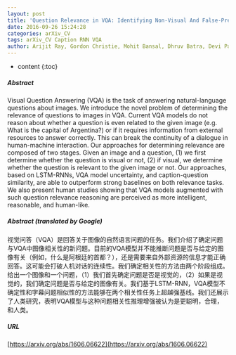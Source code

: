```yaml
---
layout: post
title: 'Question Relevance in VQA: Identifying Non-Visual And False-Premise Questions'
date: 2016-09-26 15:24:28
categories: arXiv_CV
tags: arXiv_CV Caption RNN VQA
author: Arijit Ray, Gordon Christie, Mohit Bansal, Dhruv Batra, Devi Parikh
---
```


* content
{:toc}

##### Abstract
Visual Question Answering (VQA) is the task of answering natural-language questions about images. We introduce the novel problem of determining the relevance of questions to images in VQA. Current VQA models do not reason about whether a question is even related to the given image (e.g. What is the capital of Argentina?) or if it requires information from external resources to answer correctly. This can break the continuity of a dialogue in human-machine interaction. Our approaches for determining relevance are composed of two stages. Given an image and a question, (1) we first determine whether the question is visual or not, (2) if visual, we determine whether the question is relevant to the given image or not. Our approaches, based on LSTM-RNNs, VQA model uncertainty, and caption-question similarity, are able to outperform strong baselines on both relevance tasks. We also present human studies showing that VQA models augmented with such question relevance reasoning are perceived as more intelligent, reasonable, and human-like.

##### Abstract (translated by Google)
视觉问答（VQA）是回答关于图像的自然语言问题的任务。我们介绍了确定问题与VQA中图像相关性的新问题。目前的VQA模型并不能推断问题是否与给定的图像有关（例如，什么是阿根廷的首都？），还是需要来自外部资源的信息才能正确回答。这可能会打破人机对话的连续性。我们确定相关性的方法由两个阶段组成。给出一个图像和一个问题，（1）我们首先确定问题是否是视觉的，（2）如果是视觉的，我们确定问题是否与给定的图像有关。我们基于LSTM-RNN，VQA模型不确定性和字幕问题相似性的方法能够在两个相关性任务上超越强基线。我们还展示了人类研究，表明VQA模型与这种问题相关性推理增强被认为是更聪明，合理，和人类。

##### URL
[https://arxiv.org/abs/1606.06622](https://arxiv.org/abs/1606.06622)

